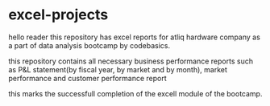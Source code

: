 # excel-projects

hello reader
this repository has excel reports for atliq hardware company as a part of data analysis bootcamp by codebasics.

this repository contains all necessary business performance reports such as P&L statement(by fiscal year, by market and by month), market performance and customer performance report

this marks the successfull completion of the excell module of the bootcamp.
